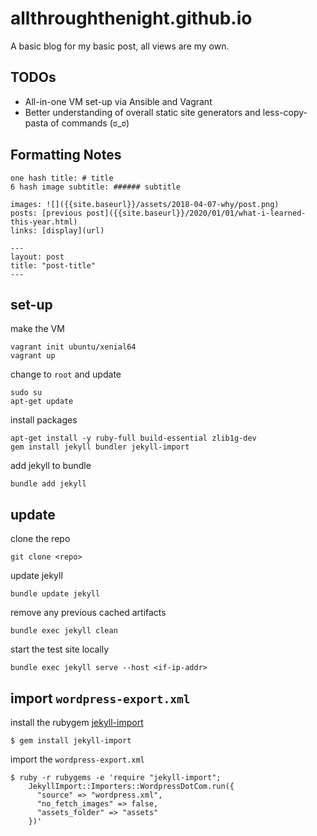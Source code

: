 # allthroughthenight.github.io

A basic blog for my basic post, all views are my own.

## TODOs

* All-in-one VM set-up via Ansible and Vagrant
* Better understanding of overall static site generators and less-copy-pasta of commands (ಠ_ಠ)

## Formatting Notes

```
one hash title: # title
6 hash image subtitle: ###### subtitle

images: ![]({{site.baseurl}}/assets/2018-04-07-why/post.png)
posts: [previous post]({{site.baseurl}}/2020/01/01/what-i-learned-this-year.html)
links: [display](url)

---
layout: post
title: "post-title"
---
```

## set-up

make the VM
```
vagrant init ubuntu/xenial64
vagrant up
```

change to `root` and update
```
sudo su
apt-get update
```

install packages
```
apt-get install -y ruby-full build-essential zlib1g-dev
gem install jekyll bundler jekyll-import
```

add jekyll to bundle
```
bundle add jekyll
```

## update

clone the repo
```
git clone <repo>
```

update jekyll
```
bundle update jekyll
```

remove any previous cached artifacts
```
bundle exec jekyll clean
```

start the test site locally
```
bundle exec jekyll serve --host <if-ip-addr>
```

## import `wordpress-export.xml`

install the rubygem [jekyll-import](https://import.jekyllrb.com/docs/installation/)
```
$ gem install jekyll-import
```

import the `wordpress-export.xml`
```
$ ruby -r rubygems -e 'require "jekyll-import";
    JekyllImport::Importers::WordpressDotCom.run({
      "source" => "wordpress.xml",
      "no_fetch_images" => false,
      "assets_folder" => "assets"
    })'
```
